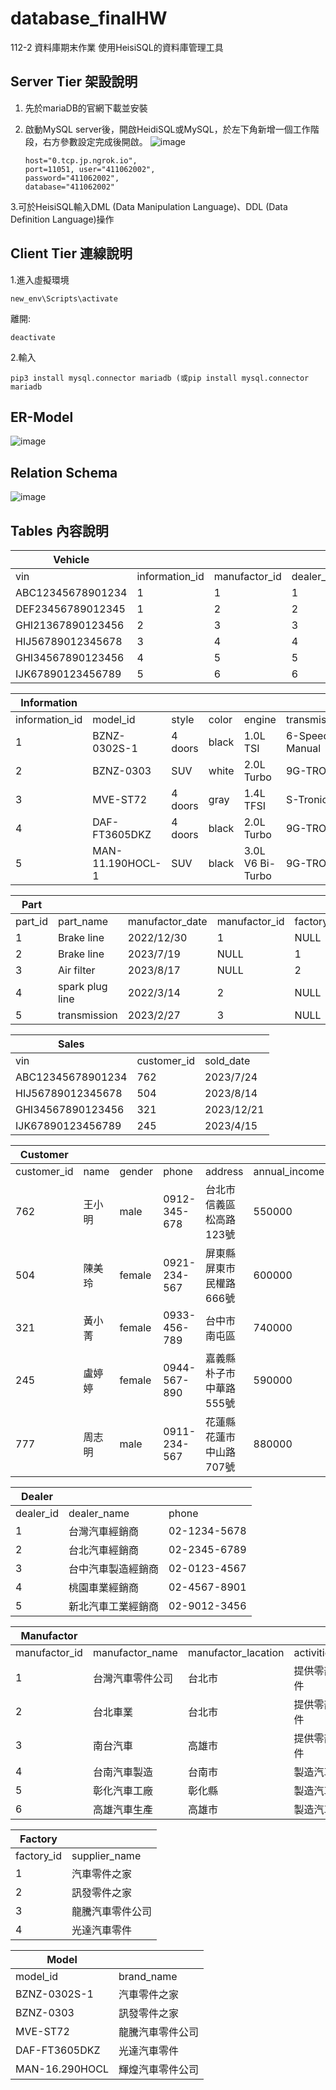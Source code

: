 # database_finalHW
112-2 資料庫期末作業
使用HeisiSQL的資料庫管理工具
## Server Tier 架設說明
1. 先於mariaDB的官網下載並安裝
2. 啟動MySQL server後，開啟HeidiSQL或MySQL，於左下角新增一個工作階段，右方參數設定完成後開啟。
![image](https://github.com/sylvia8813/database_finalHW/assets/145385712/af098fa2-4a77-42c9-a13a-1aa6385d37c0)

   ```bash=
   host="0.tcp.jp.ngrok.io",
   port=11051, user="411062002",
   password="411062002",
   database="411062002"
   ```
3.可於HeisiSQL輸入DML (Data Manipulation Language)、DDL (Data Definition Language)操作

## Client Tier 連線說明
1.進入虛擬環境
```bash=
new_env\Scripts\activate
```
離開:
```bash=
deactivate
```
2.輸入
```bash=
pip3 install mysql.connector mariadb (或pip install mysql.connector mariadb
```
## ER-Model
![image](https://github.com/sylvia8813/database_finalHW/assets/145385712/251c6042-d76c-4aaf-8bf0-60d0867030e5)

## Relation Schema
![image](https://github.com/sylvia8813/database_finalHW/assets/145385712/e6c83339-4d2f-4f79-aa7a-bc2a2c52b34b)


## Tables 內容說明
| Vehicle           |           |               |           |             |            |      |
|-------------------|-----------|---------------|-----------|-------------|------------|------|
| vin               | information_id | manufactor_id | dealer_id | import_date | salesprice | sold |
| ABC12345678901234 | 1         | 1             | 1         | 2023/1/5    | 1000000    | yes  |
| DEF23456789012345 | 1         | 2             | 2         | 2022/9/15   | 1200000    | no   |
| GHI21367890123456 | 2         | 3             | 3         | 2023/3/25   | 1100000    | no   |
| HIJ56789012345678 | 3         | 4             | 4         | 2023/5/1    | 1200000    | yes  |
| GHI34567890123456 | 4         | 5             | 5         | 2024/4/19   | 1500000    | yes  |
| IJK67890123456789 | 5         | 6             | 6         | 2024/8/13   | 2000000    | yes  |

| Information       |               |         |       |                  |                |      |
|-------------------|---------------|---------|-------|------------------|----------------|------|
| information_id         | model_id    | style   | color | engine           | transmiscion   | sold |
| 1                 | BZNZ-0302S-1    | 4 doors | black | 1.0L TSI         | 6-Speed Manual | yes  |
| 2                 | BZNZ-0303 | SUV     | white | 2.0L Turbo       | 9G-TRONIC      | no   |
| 3                 | MVE-ST72          | 4 doors | gray  | 1.4L TFSI        | S-Tronic       | no   |
| 4                 | DAF-FT3605DKZ | 4 doors | black | 2.0L Turbo       | 9G-TRONIC      | yes  |
| 5                 | MAN-11.190HOCL-1 | SUV     | black | 3.0L V6 Bi-Turbo | 9G-TRONIC      | yes  |

| Part    |                        |                 |               |            |                   |
|---------|------------------------|-----------------|---------------|------------|-------------------|
| part_id | part_name              | manufactor_date | manufactor_id | factory_id | vin               |
| 1       | Brake line             | 2022/12/30      | 1             | NULL       | ABC12345678901234 |
| 2       | Brake line             | 2023/7/19       | NULL          | 1          | DEF23456789012345 |
| 3       | Air filter             | 2023/8/17       | NULL          | 2          | GHI34567890123456 |
| 4       | spark plug line        | 2022/3/14       | 2             | NULL       | HIJ56789012345678 |
| 5       | transmission | 2023/2/27       | 3             | NULL       | GHI34567890123456 |

| Sales             |             |            |
|-------------------|-------------|------------|
| vin               | customer_id | sold_date  |
| ABC12345678901234 | 762         | 2023/7/24  |
| HIJ56789012345678 | 504         | 2023/8/14  |
| GHI34567890123456 | 321         | 2023/12/21 |
| IJK67890123456789 | 245         | 2023/4/15  |

| Customer    	|        	|        	|              	|                         	|               	|
|-------------	|--------	|--------	|--------------	|-------------------------	|---------------	|
| customer_id 	| name   	| gender 	| phone        	| address                 	| annual_income 	|
| 762         	| 王小明 	| male   	| 0912-345-678 	| 台北市信義區松高路123號 	| 550000        	|
| 504         	| 陳美玲 	| female 	| 0921-234-567 	| 屏東縣屏東市民權路666號 	| 600000        	|
| 321         	| 黃小菁 	| female 	| 0933-456-789 	| 台中市南屯區            	| 740000        	|
| 245         	| 盧婷婷 	| female 	| 0944-567-890 	| 嘉義縣朴子市中華路555號 	| 590000        	|
| 777         	| 周志明 	| male   	| 0911-234-567 	| 花蓮縣花蓮市中山路707號 	| 880000        	|

| Dealer    	|                    	|              	|
|-----------	|--------------------	|--------------	|
| dealer_id 	| dealer_name        	| phone        	|
| 1         	| 台灣汽車經銷商     	| 02-1234-5678 	|
| 2         	| 台北汽車經銷商     	| 02-2345-6789 	|
| 3         	| 台中汽車製造經銷商 	| 02-0123-4567 	|
| 4         	| 桃園車業經銷商     	| 02-4567-8901 	|
| 5         	| 新北汽車工業經銷商 	| 02-9012-3456 	|

| Manufactor    	|                  	|                     	|            	|
|---------------	|------------------	|---------------------	|------------	|
| manufactor_id 	| manufactor_name  	| manufactor_lacation 	| activities 	|
| 1             	| 台灣汽車零件公司 	| 台北市              	| 提供零部件 	|
| 2             	| 台北車業         	| 台北市              	| 提供零部件 	|
| 3             	| 南台汽車         	| 高雄市              	| 提供零部件 	|
| 4             	| 台南汽車製造     	| 台南市              	| 製造汽車   	|
| 5             	| 彰化汽車工廠     	| 彰化縣              	| 製造汽車   	|
| 6             	| 高雄汽車生產     	| 高雄市              	| 製造汽車   	|

| Factory   |                  |
|------------|------------------|
| factory_id | supplier_name    |
| 1          | 汽車零件之家     |
| 2          | 訊發零件之家     |
| 3          | 龍騰汽車零件公司 |
| 4          | 光達汽車零件     |

| Model          |                  |
|----------------|------------------|
| model_id       | brand_name       |
| BZNZ-0302S-1   | 汽車零件之家     |
| BZNZ-0303      | 訊發零件之家     |
| MVE-ST72       | 龍騰汽車零件公司 |
| DAF-FT3605DKZ  | 光達汽車零件     |
| MAN-16.290HOCL | 輝煌汽車零件公司 |
